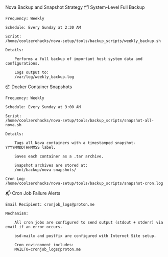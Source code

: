 Nova Backup and Snapshot Strategy
🗂 System-Level Full Backup

    Frequency: Weekly

    Schedule: Every Sunday at 2:30 AM

    Script:
    /home/coolzerohacks/nova-setup/tools/backup_scripts/weekly_backup.sh

    Details:

        Performs a full backup of important host system data and configurations.

        Logs output to:
        /var/log/weekly_backup.log

📦 Docker Container Snapshots

    Frequency: Weekly

    Schedule: Every Sunday at 3:00 AM

    Script:
    /home/coolzerohacks/nova-setup/tools/backup_scripts/snapshot-all-nova.sh

    Details:

        Tags all Nova containers with a timestamped snapshot-YYYYMMDDTHHMMSS label.

        Saves each container as a .tar archive.

        Snapshot archives are stored at:
        /mnt/backup/nova-snapshots/

    Cron Log:
    /home/coolzerohacks/nova-setup/tools/backup_scripts/snapshot-cron.log

📬 Cron Job Failure Alerts

    Email Recipient: cronjob_logs@proton.me

    Mechanism:

        All cron jobs are configured to send output (stdout + stderr) via email if an error occurs.

        bsd-mailx and postfix are configured with Internet Site setup.

        Cron environment includes:
        MAILTO=cronjob_logs@proton.me

